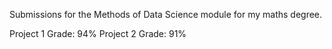 Submissions for the Methods of Data Science module for my maths degree.

Project 1 Grade: 94%
Project 2 Grade: 91%
